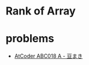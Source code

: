 # Rank of Array



# problems 
- [AtCoder ABC018 A - 豆まき](https://atcoder.jp/contests/abc018/tasks/abc018_1)